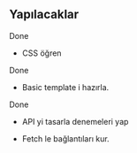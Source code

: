 ## Yapılacaklar

Done
* CSS öğren

Done
* Basic template i hazırla.

Done
* API yi tasarla denemeleri yap


* Fetch le bağlantıları kur.
